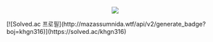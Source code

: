 <p align="center">
  <img src="https://hits.seeyoufarm.com/api/count/incr/badge.svg?url=https%3A%2F%2Fgithub.com%2Fhg316&count_bg=%2379C83D&title_bg=%23555555&icon=&icon_color=%23E7E7E7&title=hits&edge_flat=false" />
</p>
  [![Solved.ac
프로필](http://mazassumnida.wtf/api/v2/generate_badge?boj=khgn316)](https://solved.ac/khgn316)
